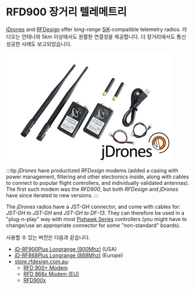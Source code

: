 # RFD900 장거리 텔레메트리

[jDrones](http://store.jDrones.com) and [RFDesign](https://rfdesign.com.au/) offer _long-range_ [SiK](../telemetry/sik_radio.md)-compatible telemetry radios.
라디오는 안테나와 5km 이상에서도 원활한 연결성을 제공합니다. 더 장거리에서도 통신 성공한 사례도 보고되었습니다.

![jDrones Long Range Telemetry](../../assets/hardware/telemetry/jdrones_long_range_uav_telemetry_rf900set02_2.jpg)

:::tip
_jDrones_ have productized _RFDesign_ modems (added a casing with power management, filtering and other electronics inside, along with cables to connect to popular flight controllers, and individually validated antennas).
The first such modem was the _RFD900_, but both _RFDesign_ and _jDrones_ have since iterated to new versions.
:::

The _jDrones_ radios have a JST-GH connector, and come with cables for: _JST-GH to JST-GH_ and _JST-GH to DF-13_.
They can therefore be used in a "plug-n-play" way with most [Pixhawk Series](../flight_controller/pixhawk_series.md) controllers (you might have to change/use an appropriate connector for some "non-standard" boards).

사용할 수 있는 버전은 다음과 같습니다.

- [jD-RF900Plus Longrange (900Mhz)](http://store.jdrones.com/jD_RD900Plus_Telemetry_Bundle_p/rf900set02.htm) (USA)
- [jD-RF868Plus Longrange (868Mhz)](http://store.jdrones.com/jD_RD868Plus_Telemetry_Bundle_p/rf868set02.htm) (Europe)
- [store.rfdesign.com.au](https://store.rfdesign.com.au/radio-modems/):
  - [RFD 900+ Modem](https://store.rfdesign.com.au/rfd-900p-modem/)
  - [RFD 868x Modem (EU)](https://store.rfdesign.com.au/rfd868x-eu-hs-8517-62-00-90/)
  - [RFD900x](https://store.rfdesign.com.au/rfd-900x-modem-hs-8517-62-00-90/)

